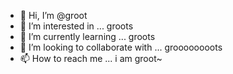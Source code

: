 - 👋 Hi, I’m @groot
- 👀 I’m interested in ...  groots
- 🌱 I’m currently learning ... groots
- 💞️ I’m looking to collaborate with ... groooooooots
- 📫 How to reach me ... i am groot~

<!---
vmfptmzk/vmfptmzk is a ✨ special ✨ repository because its `README.md` (this file) appears on your GitHub profile.
You can click the Preview link to take a look at your changes.
--->
